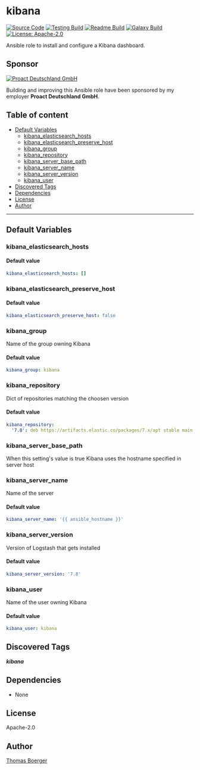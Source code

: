 # kibana

[![Source Code](https://img.shields.io/badge/github-source%20code-blue?logo=github&logoColor=white)](https://github.com/rolehippie/kibana) [![Testing Build](https://github.com/rolehippie/kibana/workflows/testing/badge.svg)](https://github.com/rolehippie/kibana/actions?query=workflow%3Atesting) [![Readme Build](https://github.com/rolehippie/kibana/workflows/readme/badge.svg)](https://github.com/rolehippie/kibana/actions?query=workflow%3Areadme) [![Galaxy Build](https://github.com/rolehippie/kibana/workflows/galaxy/badge.svg)](https://github.com/rolehippie/kibana/actions?query=workflow%3Agalaxy) [![License: Apache-2.0](https://img.shields.io/github/license/rolehippie/kibana)](https://github.com/rolehippie/kibana/blob/master/LICENSE)

Ansible role to install and configure a Kibana dashboard.

## Sponsor

[![Proact Deutschland GmbH](https://proact.eu/wp-content/uploads/2020/03/proact-logo.png)](https://proact.eu)

Building and improving this Ansible role have been sponsored by my employer **Proact Deutschland GmbH**.

## Table of content

- [Default Variables](#default-variables)
  - [kibana_elasticsearch_hosts](#kibana_elasticsearch_hosts)
  - [kibana_elasticsearch_preserve_host](#kibana_elasticsearch_preserve_host)
  - [kibana_group](#kibana_group)
  - [kibana_repository](#kibana_repository)
  - [kibana_server_base_path](#kibana_server_base_path)
  - [kibana_server_name](#kibana_server_name)
  - [kibana_server_version](#kibana_server_version)
  - [kibana_user](#kibana_user)
- [Discovered Tags](#discovered-tags)
- [Dependencies](#dependencies)
- [License](#license)
- [Author](#author)

---

## Default Variables

### kibana_elasticsearch_hosts

#### Default value

```YAML
kibana_elasticsearch_hosts: []
```

### kibana_elasticsearch_preserve_host

#### Default value

```YAML
kibana_elasticsearch_preserve_host: false
```

### kibana_group

Name of the group owning Kibana

#### Default value

```YAML
kibana_group: kibana
```

### kibana_repository

Dict of repositories matching the choosen version

#### Default value

```YAML
kibana_repository:
  '7.8': deb https://artifacts.elastic.co/packages/7.x/apt stable main
```

### kibana_server_base_path

When this setting's value is true Kibana uses the hostname specified in server host

### kibana_server_name

Name of the server

#### Default value

```YAML
kibana_server_name: '{{ ansible_hostname }}'
```

### kibana_server_version

Version of Logstash that gets installed

#### Default value

```YAML
kibana_server_version: '7.8'
```

### kibana_user

Name of the user owning Kibana

#### Default value

```YAML
kibana_user: kibana
```

## Discovered Tags

**_kibana_**


## Dependencies

- None

## License

Apache-2.0

## Author

[Thomas Boerger](https://github.com/tboerger)
